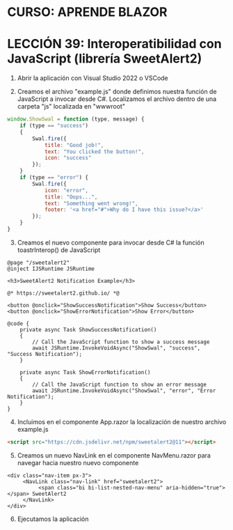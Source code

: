 # CURSO: APRENDE BLAZOR

# LECCIÓN 39: Interoperatibilidad con JavaScript (librería SweetAlert2)

1. Abrir la aplicación con Visual Studio 2022 o VSCode

2. Creamos el archivo "example.js" donde definimos nuestra función de JavaScript a invocar desde C#. Localizamos el archivo dentro de una carpeta "js" localizada en "wwwroot"

```javascript
window.ShowSwal = function (type, message) {
    if (type == "success")
    {
        Swal.fire({
            title: "Good job!",
            text: "You clicked the button!",
            icon: "success"
        });
    }
    if (type == "error") {
        Swal.fire({
            icon: "error",
            title: "Oops...",
            text: "Something went wrong!",
            footer: '<a href="#">Why do I have this issue?</a>'
        });
    }
}
```

3. Creamos el nuevo componente para invocar desde C# la función toastrInterop() de JavaScript

```razor
@page "/sweetalert2"
@inject IJSRuntime JSRuntime

<h3>SweetAlert2 Notification Example</h3>

@* https://sweetalert2.github.io/ *@

<button @onclick="ShowSuccessNotification">Show Success</button>
<button @onclick="ShowErrorNotification">Show Error</button>

@code {
    private async Task ShowSuccessNotification()
    {
        // Call the JavaScript function to show a success message
        await JSRuntime.InvokeVoidAsync("ShowSwal", "success", "Success Notification");
    }

    private async Task ShowErrorNotification()
    {
        // Call the JavaScript function to show an error message
        await JSRuntime.InvokeVoidAsync("ShowSwal", "error", "Error Notification");
    }
}
```

4. Incluimos en el componente App.razor la localización de nuestro archivo example.js

```html
<script src="https://cdn.jsdelivr.net/npm/sweetalert2@11"></script>
```

5. Creamos un nuevo NavLink en el componente NavMenu.razor para navegar hacia nuestro nuevo componente

```razor
<div class="nav-item px-3">
     <NavLink class="nav-link" href="sweetalert2">
          <span class="bi bi-list-nested-nav-menu" aria-hidden="true"></span> SweetAlert2
     </NavLink>
</div>
```
6. Ejecutamos la aplicación
